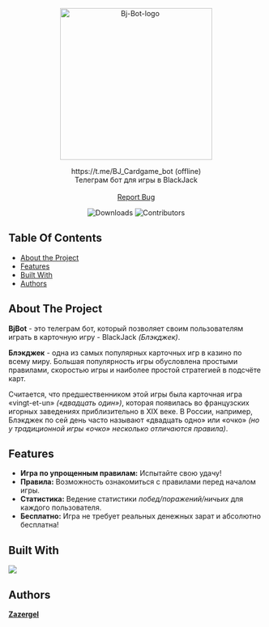 <p align="center">
  <a href="https://github.com/Zazergel/bjbot">
   <img src='https://i.postimg.cc/ydmXp5fY/Bj-Bot-logo.png' border='0' weight=300 height=300 alt='Bj-Bot-logo'/></a>
  </a>
  <p align="center">
    https://t.me/BJ_Cardgame_bot (offline)
    <br>
    Телеграм бот для игры в BlackJack
    <br/>
    <br/>
    <a href="https://github.com/Zazergel/bjbot/issues">Report Bug</a>
  </p>
<div class="myWrapper" markdown="1" align="center">
  
  ![Downloads](https://img.shields.io/github/downloads/Zazergel/bjbot/total) ![Contributors](https://img.shields.io/github/contributors/Zazergel/bjbot?color=dark-green) 
</div>


## Table Of Contents

* [About the Project](#about-the-project)
* [Features](#features)
* [Built With](#built-with)
* [Authors](#authors)

## About The Project
**BjBot** - это телеграм бот, который позволяет своим пользователям играть в карточную игру - BlackJack *(Блэкджек)*. 

**Блэкджек** - одна из самых популярных карточных игр в казино по всему миру. Большая популярность игры обусловлена простыми правилами, скоростью игры и наиболее простой стратегией в подсчёте карт.

Считается, что предшественником этой игры была карточная игра «vingt-et-un» *(«двадцать один»)*, которая появилась во французских игорных заведениях приблизительно в XIX веке. В России, например, Блэкджек по сей день часто называют «двадцать одно» или «очко» *(но у традиционной игры «очко» несколько отличаются правила)*.

## Features
- **Игра по упрощенным правилам:** Испытайте свою удачу!
- **Правила:** Возможность ознакомиться с правилами перед началом игры. 
- **Статистика:** Ведение статистики *побед/поражений/ничьих* для каждого пользователя.
- **Бесплатно:** Игра не требует реальных денежных зарат и абсолютно бесплатна!
## Built With

<p align="left">
    <img src="https://skillicons.dev/icons?i=java,maven,spring" />
</p>

## Authors

 **[Zazergel](https://github.com/Zazergel/)**

